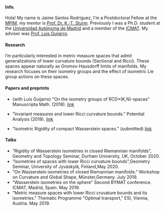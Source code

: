 #### Info.

 Hola! My name is Jaime Santos Rodríguez, I'm a Postdoctoral Fellow at the [MPIM](https://www.mpim-bonn.mpg.de/), my mentor is [Prof. Dr. K.-T. Sturm](https://wt.iam.uni-bonn.de/sturm/home).
Previously I was a Ph.D. student at the [Universidad Autónoma de Madrid](http://verso.mat.uam.es/web/index.php/es/inicio) and a member
of the [ICMAT](http://www.icmat.es). My adviser was [Prof. Luis Guijarro](http://www.uam.es/personal_pdi/ciencias/lguijarr/index-esp.html).

#### Research

I’m particularly interested in metric measure spaces that admit generalizations of lower curvature bounds (Sectional and Ricci). These spaces appear naturally as Gromov-Hausdorff limits of manifolds. My research focuses on their isometry groups and the effect of isometric Lie group actions on these spaces.

#### Papers and preprints

- (with Luis Guijarro) "On the isometry groups of RCD*(K,N)-spaces" Manuscripta Math. (2018). [link](https://doi.org/10.1007/s00229-018-1010-7)

- "Invariant measures and lower Ricci curvature bounds." Potential Analysis (2019). [link](https://link.springer.com/article/10.1007/s11118-019-09790-y)

- "Isometric Rigidity of compact Wasserstein spaces." (submitted) [link](https://arxiv.org/abs/2102.08725)

#### Talks

- “Rigidity of Wasserstein isometries in closed Riemannian manifolds", Geometry and Topology Seminar, Durham University, UK, October 2020.
- “Isometries of spaces with lower Ricci curvature bounds",Geometry Seminar, University of Jyväskylä, Finland,May 2020.
- "On Wasserstein isometries of closed Riemannian manifolds." Workshop on Curvature and Global Shape, Münster,Germany. July 2019.
- "Wasserstein isometries on the sphere" Second BYMAT conference. ICMAT, Madrid, Spain. May 2019.
- "Metric measure spaces with lower Ricci cruvature bounds and its isometries." Thematic Programme "Optimal transport," ESI, Vienna, Austria. May 2019.




